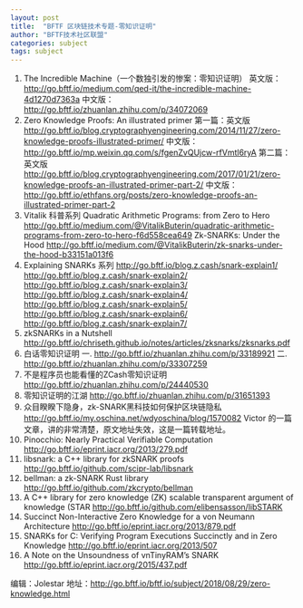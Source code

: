 ```yaml
---
layout: post
title:  "BFTF 区块链技术专题-零知识证明"
author: "BFTF技术社区联盟"
categories: subject
tags: subject
---
```


1. The Incredible Machine（一个数独引发的惨案：零知识证明）
  英文版：<http://go.bftf.io/medium.com/qed-it/the-incredible-machine-4d1270d7363a>
  中文版：<http://go.bftf.io/zhuanlan.zhihu.com/p/34072069>
2. Zero Knowledge Proofs: An illustrated primer
  第一篇：英文版 <http://go.bftf.io/blog.cryptographyengineering.com/2014/11/27/zero-knowledge-proofs-illustrated-primer/>  中文版：<http://go.bftf.io/mp.weixin.qq.com/s/fgenZvQUjcw-rfVmtl6ryA>
  第二篇：英文版 <http://go.bftf.io/blog.cryptographyengineering.com/2017/01/21/zero-knowledge-proofs-an-illustrated-primer-part-2/> 中文版：<http://go.bftf.io/ethfans.org/posts/zero-knowledge-proofs-an-illustrated-primer-part-2>
3. Vitalik 科普系列
  Quadratic Arithmetic Programs: from Zero to Hero <http://go.bftf.io/medium.com/@VitalikButerin/quadratic-arithmetic-programs-from-zero-to-hero-f6d558cea649>
  Zk-SNARKs: Under the Hood <http://go.bftf.io/medium.com/@VitalikButerin/zk-snarks-under-the-hood-b33151a013f6>
4. Explaining SNARKs 系列 <http://go.bftf.io/blog.z.cash/snark-explain1/> <http://go.bftf.io/blog.z.cash/snark-explain2/> <http://go.bftf.io/blog.z.cash/snark-explain3/> <http://go.bftf.io/blog.z.cash/snark-explain4/> <http://go.bftf.io/blog.z.cash/snark-explain5/> <http://go.bftf.io/blog.z.cash/snark-explain6/> <http://go.bftf.io/blog.z.cash/snark-explain7/>
5. zkSNARKs in a Nutshell <http://go.bftf.io/chriseth.github.io/notes/articles/zksnarks/zksnarks.pdf>
6. 白话零知识证明
  一. <http://go.bftf.io/zhuanlan.zhihu.com/p/33189921>
  二. <http://go.bftf.io/zhuanlan.zhihu.com/p/33307259>
7. 不是程序员也能看懂的ZCash零知识证明  <http://go.bftf.io/zhuanlan.zhihu.com/p/24440530>
8. 零知识证明的江湖 <http://go.bftf.io/zhuanlan.zhihu.com/p/31651393>
9. 众目睽睽下隐身，zk-SNARK黑科技如何保护区块链隐私 <http://go.bftf.io/my.oschina.net/wdyoschina/blog/1570082> Victor 的一篇文章，讲的非常清楚，原文地址失效，这是一篇转载地址。
10. Pinocchio: Nearly Practical Verifiable Computation <http://go.bftf.io/eprint.iacr.org/2013/279.pdf>
11. libsnark: a C++ library for zkSNARK proofs <http://go.bftf.io/github.com/scipr-lab/libsnark>
12. bellman: a zk-SNARK Rust library <http://go.bftf.io/github.com/zkcrypto/bellman>
13. A C++ library for zero knowledge (ZK) scalable transparent argument of knowledge (STAR <http://go.bftf.io/github.com/elibensasson/libSTARK>
14. Succinct Non-Interactive Zero Knowledge for a von Neumann Architecture <http://go.bftf.io/eprint.iacr.org/2013/879.pdf>
15. SNARKs for C: Verifying Program Executions Succinctly and in Zero Knowledge <http://go.bftf.io/eprint.iacr.org/2013/507>
16. A Note on the Unsoundness of vnTinyRAM’s SNARK <http://go.bftf.io/eprint.iacr.org/2015/437.pdf>



编辑：Jolestar
地址：<http://go.bftf.io/bftf.io/subject/2018/08/29/zero-knowledge.html>